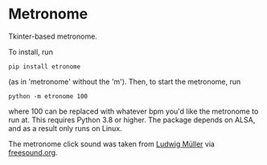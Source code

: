 # Metronome
Tkinter-based metronome.

To install, run 
```
pip install etronome
```
(as in 'metronome' without the 'm'). Then, to start the metronome, run 
```
python -m etronome 100
```
where 100 can be replaced with whatever bpm you'd like the metronome to run at. This requires Python 3.8 or higher. The package depends on ALSA, and as a result only runs on Linux.

The metronome click sound was taken from [Ludwig Müller](http://ludwigmueller.net) via [freesound.org](https://freesound.org).
